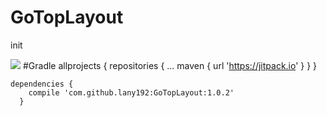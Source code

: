 # GoTopLayout
init

[![](https://jitpack.io/v/lany192/GoTopLayout.svg)](https://jitpack.io/#lany192/GoTopLayout)
#Gradle 
  allprojects {
      repositories {
        ...
        maven { url 'https://jitpack.io' }
      }
    }
    
    dependencies {
	    compile 'com.github.lany192:GoTopLayout:1.0.2'
	  }

